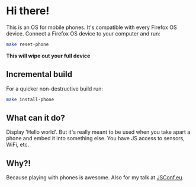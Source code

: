# Hi there!

This is an OS for mobile phones. It's compatible with every Firefox OS device.
Connect a Firefox OS device to your computer and run:

```bash
make reset-phone
```

**This will wipe out your full device**

## Incremental build

For a quicker non-destructive build run:

```bash
make install-phone
```

## What can it do?

Display 'Hello world'. But it's really meant to be used when you take apart
a phone and embed it into something else. You have JS access to sensors, WiFi,
etc.

## Why?!

Because playing with phones is awesome. Also for my talk at
[JSConf.eu](http://2014.jsconf.eu/speakers/#/speakers/jan-jongboom-abusing-phones-to-make-the-internet-of-things).